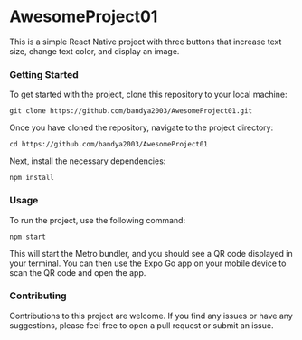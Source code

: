 # AwesomeProject01
This is a simple React Native project with three buttons that increase text size, change text color, and display an image.

### Getting Started
To get started with the project, clone this repository to your local machine:
 
 `git clone https://github.com/bandya2003/AwesomeProject01.git`

Once you have cloned the repository, navigate to the project directory:
 
 `cd https://github.com/bandya2003/AwesomeProject01`

Next, install the necessary dependencies:
 
 `npm install`

### Usage
To run the project, use the following command:
 
 `npm start`

This will start the Metro bundler, and you should see a QR code displayed in your terminal. You can then use the Expo Go app on your mobile device to scan the QR code and open the app.

### Contributing
Contributions to this project are welcome. If you find any issues or have any suggestions, please feel free to open a pull request or submit an issue.
